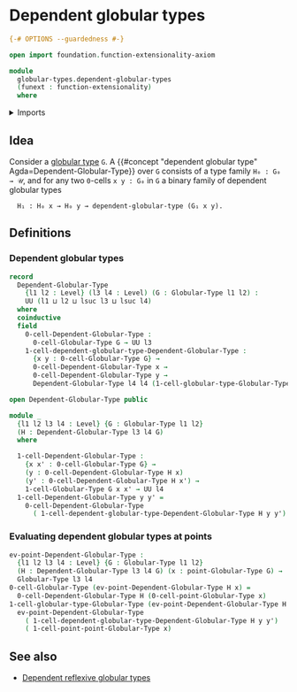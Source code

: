 # Dependent globular types

```agda
{-# OPTIONS --guardedness #-}

open import foundation.function-extensionality-axiom

module
  globular-types.dependent-globular-types
  (funext : function-extensionality)
  where
```

<details><summary>Imports</summary>

```agda
open import foundation.dependent-pair-types
open import foundation.universe-levels

open import globular-types.globular-types
open import globular-types.points-globular-types funext
```

</details>

## Idea

Consider a [globular type](globular-types.globular-types.md) `G`. A
{{#concept "dependent globular type" Agda=Dependent-Globular-Type}} over `G`
consists of a type family `H₀ : G₀ → 𝒰`, and for any two `0`-cells `x y : G₀` in
`G` a binary family of dependent globular types

```text
  H₁ : H₀ x → H₀ y → dependent-globular-type (G₁ x y).
```

## Definitions

### Dependent globular types

```agda
record
  Dependent-Globular-Type
    {l1 l2 : Level} (l3 l4 : Level) (G : Globular-Type l1 l2) :
    UU (l1 ⊔ l2 ⊔ lsuc l3 ⊔ lsuc l4)
  where
  coinductive
  field
    0-cell-Dependent-Globular-Type :
      0-cell-Globular-Type G → UU l3
    1-cell-dependent-globular-type-Dependent-Globular-Type :
      {x y : 0-cell-Globular-Type G} →
      0-cell-Dependent-Globular-Type x →
      0-cell-Dependent-Globular-Type y →
      Dependent-Globular-Type l4 l4 (1-cell-globular-type-Globular-Type G x y)

open Dependent-Globular-Type public

module _
  {l1 l2 l3 l4 : Level} {G : Globular-Type l1 l2}
  (H : Dependent-Globular-Type l3 l4 G)
  where

  1-cell-Dependent-Globular-Type :
    {x x' : 0-cell-Globular-Type G} →
    (y : 0-cell-Dependent-Globular-Type H x)
    (y' : 0-cell-Dependent-Globular-Type H x') →
    1-cell-Globular-Type G x x' → UU l4
  1-cell-Dependent-Globular-Type y y' =
    0-cell-Dependent-Globular-Type
      ( 1-cell-dependent-globular-type-Dependent-Globular-Type H y y')
```

### Evaluating dependent globular types at points

```agda
ev-point-Dependent-Globular-Type :
  {l1 l2 l3 l4 : Level} {G : Globular-Type l1 l2}
  (H : Dependent-Globular-Type l3 l4 G) (x : point-Globular-Type G) →
  Globular-Type l3 l4
0-cell-Globular-Type (ev-point-Dependent-Globular-Type H x) =
  0-cell-Dependent-Globular-Type H (0-cell-point-Globular-Type x)
1-cell-globular-type-Globular-Type (ev-point-Dependent-Globular-Type H x) y y' =
  ev-point-Dependent-Globular-Type
    ( 1-cell-dependent-globular-type-Dependent-Globular-Type H y y')
    ( 1-cell-point-point-Globular-Type x)
```

## See also

- [Dependent reflexive globular types](globular-types.dependent-reflexive-globular-types.md)
